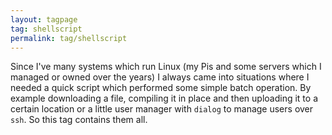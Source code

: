 ```yaml
---
layout: tagpage
tag: shellscript
permalink: tag/shellscript
---
```


Since I've many systems which run Linux (my Pis and some servers which I managed or owned over the years) I always came into situations where I needed a quick script which performed some simple batch operation. By example downloading a file, compiling it in place and then uploading it to a certain location or a little user manager with `dialog` to manage users over `ssh`. So this tag contains them all. 